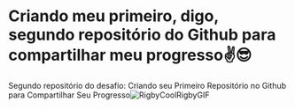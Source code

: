 # Criando meu primeiro, digo, segundo repositório do Github para compartilhar meu progresso✌️😎
Segundo repositório do desafio: Criando seu Primeiro Repositório no Github para Compartilhar Seu Progresso![RigbyCoolRigbyGIF](https://user-images.githubusercontent.com/69045799/153096504-e3f7f2a0-e75d-4771-8bed-66cea07aa7df.gif)

